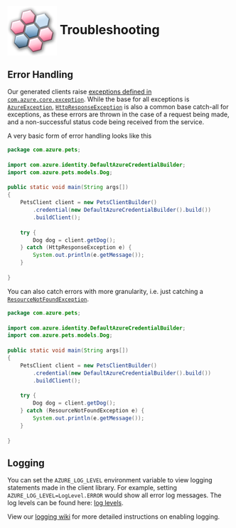 # <img align="center" src="../images/logo.png">  Troubleshooting

## Error Handling

Our generated clients raise [exceptions defined in `com.azure.core.exception`][azure_core_exceptions]. While the base for all exceptions is [`AzureException`][azure_exception],
[`HttpResponseException`][http_response_exception] is also a common base catch-all for exceptions, as these errors are thrown in the case of a request being made, and a non-successful
status code being received from the service.


A very basic form of error handling looks like this

```java
package com.azure.pets;

import com.azure.identity.DefaultAzureCredentialBuilder;
import com.azure.pets.models.Dog;

public static void main(String args[])
{
    PetsClient client = new PetsClientBuilder()
        .credential(new DefaultAzureCredentialBuilder().build())
        .buildClient();

    try {
        Dog dog = client.getDog();
    } catch (HttpResponseException e) {
        System.out.println(e.getMessage());
    }

}
```

You can also catch errors with more granularity, i.e. just catching a [`ResourceNotFoundException`][resource_not_found_exception].

```java
package com.azure.pets;

import com.azure.identity.DefaultAzureCredentialBuilder;
import com.azure.pets.models.Dog;

public static void main(String args[])
{
    PetsClient client = new PetsClientBuilder()
        .credential(new DefaultAzureCredentialBuilder().build())
        .buildClient();

    try {
        Dog dog = client.getDog();
    } catch (ResourceNotFoundException e) {
        System.out.println(e.getMessage());
    }

}
```

## Logging

You can set the `AZURE_LOG_LEVEL` environment variable to view logging statements made in the client library. For example, setting `AZURE_LOG_LEVEL=LogLevel.ERROR` would show all error log messages. The log levels can be found here: [log levels][log_levels].

View our [logging wiki][logging_wiki] for more detailed instructions on enabling logging.

<!-- LINKS -->
[azure_core_exceptions]: https://docs.microsoft.com/en-us/java/api/com.azure.core.exception?view=azure-java-stable
[azure_exception]: https://docs.microsoft.com/en-us/java/api/com.azure.core.exception.azureexception?view=azure-java-stable
[http_response_exception]: https://docs.microsoft.com/en-us/java/api/com.azure.core.exception.httpresponseexception?view=azure-java-stable
[resource_not_found_exception]: https://docs.microsoft.com/en-us/java/api/com.azure.core.exception.resourcenotfoundexception?view=azure-java-stable
[log_levels]: https://docs.microsoft.com/en-us/java/api/com.azure.core.util.logging.loglevel?view=azure-java-stable
[logging_wiki]: https://github.com/Azure/azure-sdk-for-java/wiki/Logging-with-Azure-SDK
